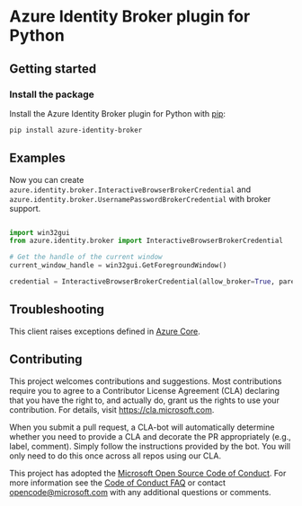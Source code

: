 

# Azure Identity Broker plugin for Python

## Getting started

### Install the package

Install the Azure Identity Broker plugin for Python with [pip](https://pypi.org/project/pip/):

```bash
pip install azure-identity-broker
```


## Examples

Now you can create `azure.identity.broker.InteractiveBrowserBrokerCredential` and `azure.identity.broker.UsernamePasswordBrokerCredential` with broker support.

```python

import win32gui
from azure.identity.broker import InteractiveBrowserBrokerCredential

# Get the handle of the current window
current_window_handle = win32gui.GetForegroundWindow()

credential = InteractiveBrowserBrokerCredential(allow_broker=True, parent_window_handle=current_window_handle)
```


## Troubleshooting

This client raises exceptions defined in [Azure Core](https://learn.microsoft.com/python/api/azure-core/azure.core.exceptions?view=azure-python).


## Contributing

This project welcomes contributions and suggestions.  Most contributions require you to agree to a Contributor License Agreement (CLA) declaring that you have the right to, and actually do, grant us the rights to use your contribution. For details, visit https://cla.microsoft.com.

When you submit a pull request, a CLA-bot will automatically determine whether you need to provide a CLA and decorate the PR appropriately (e.g., label, comment). Simply follow the instructions provided by the bot. You will only need to do this once across all repos using our CLA.

This project has adopted the [Microsoft Open Source Code of Conduct](https://opensource.microsoft.com/codeofconduct/). For more information see the [Code of Conduct FAQ](https://opensource.microsoft.com/codeofconduct/faq/) or contact [opencode@microsoft.com](mailto:opencode@microsoft.com) with any additional questions or comments.
